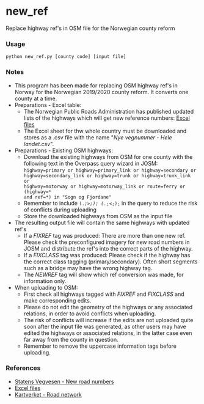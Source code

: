 # new_ref
Replace highway ref's in OSM file for the Norwegian county reform

### Usage ###

<code>python new_ref.py [county code] [input file]</code>


### Notes ###

* This program has been made for replacing OSM highway ref's in Norway for the Norwegian 2019/2020 county reform. It converts one county at a time.
* Preparations - Excel table:
  * The Norwegian Public Roads Administration has published updated lists of the highways which will get new reference numbers: [Excel files](https://labs.vegdata.no/nvdbstatus/regionreform/vegnummer/)
  * The Excel sheet for thw whole country must be downloaded and stores as a .csv file with the name "*Nye vegnummer - Hele landet.csv*".
* Preparations - Existing OSM highways:
  * Download the existing highways from OSM for one county with the following text in the Overpass query wizard in JOSM: <code>highway=primary or highway=primary_link or highway=secondary or highway=secondary_link or highway=trunk or highway=trunk_link or highway=motorway or highway=motorway_link or route=ferry or (highway=* and ref=*) in "Sogn og Fjordane"</code>
  * Remember to include <code>(._;>;); (._;<;);</code> in the query to reduce the risk of conflicts during uploading
  * Store the downloaded highways from OSM as the input file
* The resulting output file will contain the same highways with updated ref's
  * If a *FIXREF* tag was produced: There are more than one new ref. Please check the preconfigured imagery for new road numbers in JOSM and distribute the ref's into the correct parts of the highway.
  * If a *FIXCLASS* tag was produced: Please check if the highway has the correct class tagging (primary/secondary). Often short segments such as a bridge may have the wrong highway tag.
  * The *NEWREF* tag will show which ref conversion was made, for information only.
* When uploading to OSM:
  * First check all highways tagged with *FIXREF* and *FIXCLASS* and make corresponding edits.
  * Please do not edit the geometry of the highways or any associated relations, in order to avoid conflicts when uploading.
  * The risk of conflicts will increase if the edits are not uploaded quite soon after the input file was generated, as other users may have edited the highways or associated relations, in the latter case even far away from the county in question.
  * Remember to remove the uppercase information tags before uploading.


### References ###

* [Statens Vegvesen - New road numbers](https://www.vegvesen.no/fag/teknologi/nasjonal+vegdatabank/tjenester/nye-vegnummer)
* [Excel files](https://labs.vegdata.no/nvdbstatus/regionreform/vegnummer/)
* [Kartverket - Road network](https://www.kartverket.no/Om-Kartverket/Nyheter/vegnett-og-kommunereformen-2020/)
